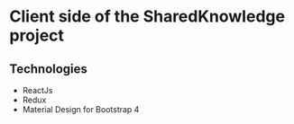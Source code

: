 # Client side of the SharedKnowledge project

## Technologies

* ReactJs
* Redux
* Material Design for Bootstrap 4